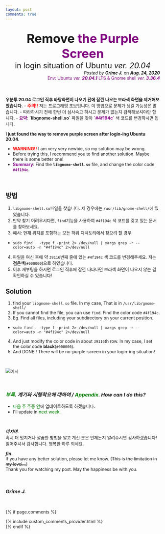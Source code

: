 ```yaml
---
layout: post
comments: true
---
```


<br/>

<div style="text-align: center">
   <div style= "font-size: 40px"><b>Remove <span style="color:purple">the Purple Screen</span></b></div>
   <div style="font-size: 25px"> in login situation of Ubuntu <i>ver. 20.04</i> </div></div>
<div style = "font-size: 14px">
<div style="text-align: right"><i>Posted by <b>Grime J.</b></i> on <i><b>Aug. 24, 2020</b></i></div> 
<div style="text-align: right"><span style="color:purple">Env: Ubuntu <i>ver. <b>20.04.1</b></i> LTS & Gnome shell <i>ver. <b>3.36.4</b></i></span></div></div> 
<br/>
<br/>
<br/>
<b>우분투 20.04 로그인 직후 바탕화면이 나오기 전에 잠깐 나오는 보라색 화면을 제거해보았습니다.</b>
- <span style="color:red"><b>주의!!</b></span> 저는 프로그래밍 초보입니다. 이 방법으로 문제가 생길 가능성은 많습니다.
- 따라하시기 전에 한번 더 심사숙고 하시고 문제가 없는지 검색해보셔야만 합니다.
- <span style="color:purple"> <b>요약</b></span>: <b>`libgnome-shell.so`</b> 파일을 찾아 <span style='color:purple'><b>`#4f194c`</b></span> 색 코드를 변경하시면 됩니다.


<b>I just found the way to remove purple screen after login-ing Ubuntu 20.04.</b>
- <span style="color:red"><b>WARNING!!</b></span> I am very very newbie, so my solution may be wrong.
- Before trying this, I recommend you to find another solution. Maybe there is some better one!
- <span style="color:purple"> <b>Summary</b></span>: Find the <b>`libgnome-shell.so`</b> file, and change the color code <span style='color:purple'><b>`#4f194c`</b></span>.

<br/>

## <b>방법</b>
1. `libgnome-shell.so`파일을 찾습니다. 제 경우에는 `/usr/lib/gnome-shell/`에 있었습니다.
2. 만약 찾기 어려우시다면, `find`기능을 사용하여 `#4f194c` 색 코드를 갖고 있는 문서를 찾아보세요.
3. 예시: 현재 위치를 포함하는 모든 하위 디렉토리에서 찾으려 할 경우
- `sudo find . -type f -print 2> /dev/null | xargs grep -r --color=auto -n "#4f194c" 2>/dev/null`
4. 파일을 여신 후에 약 `39116`번째 줄에 있는 `#4f194c` 색 코드를 변경해주세요. 저는 <b>검은색</b>(`#000000`)으로 하였습니다.
5. 이후 재부팅을 하시면 로그인 직후에 잠깐 나타나던 보라색 화면이 나오지 않는 걸 확인하실 수 있습니다!


## <b>Solution</b>
1. find your `libgnome-shell.so` file. In my case, That is in `/usr/lib/gnome-shell/`
2. If you cannot find the file, you can use `find`. Find the color code `#4f194c`.
3. Eg. Find all files, including your subdirectory on your current position.
- `sudo find . -type f -print 2> /dev/null | xargs grep -r --color=auto -n "#4f194c" 2>/dev/null`
4. And just modify the color code in about `39116`th row. In my case, I set the color code <b>black</b>(`#000000`).
5. And DONE!! There will be no-purple-screen in your login-ing situation!

<br/>

![예시](https://i.imgur.com/gZepGIu.png)

<br/>

### <i><span style="color:green"><b>부록</b></span>. 계기와 시행착오에 대하여 / <span style="color:green"><b>Appendix</b></span>. How can I do this?</i>
- <span style="color:green"> 다음 주 주중 안</span>에 업데이트하도록 하겠습니다.
- I'll update in <span style="color:green"> next week.</span>

<br/>

<b><i>마치며</i></b>.
<br/>
혹시 더 멋지거나 깔끔한 방법을 알고 계신 분은 언제든지 알려주시면 감사하겠습니다!
<br/>
읽어주셔서 감사합니다. 행복한 하루 되세요.


<b><i>fin</i></b>. 
<br/>
If you have any better solution, please let me know. (~~This is the limitation in my level...~~)
<br/>
Thank you for watching my post. May the happiness be with you.

<br/>

### <i>Grime J.</i>

<br/>

{% if page.comments %}
<div id="post-disqus" class="container">
{% include custom_comments_provider.html %}
</div>
{% endif %}
